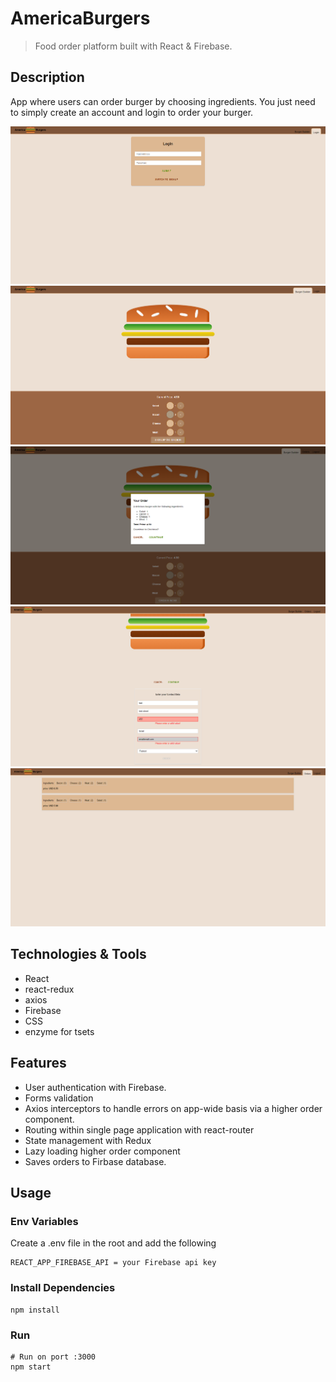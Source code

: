 # AmericaBurgers

> Food order platform built with React & Firebase.

## Description

App where users can order burger by choosing ingredients. You just need to simply create an account and login to order your burger.

<img src="uploads/login-page.png"/>
<img src="uploads/home-page.png"/>
<img src="uploads/modal-page.png"/>
<img src="uploads/checkout-page.png"/>
<img src="uploads/orders-page.png"/>

## Technologies & Tools

- React
- react-redux
- axios
- Firebase
- CSS
- enzyme for tsets

## Features

- User authentication with Firebase.
- Forms validation
- Axios interceptors to handle errors on app-wide basis via a higher order component.
- Routing within single page application with react-router
- State management with Redux
- Lazy loading higher order component
- Saves orders to Firbase database.

## Usage

### Env Variables

Create a .env file in the root and add the following

```
REACT_APP_FIREBASE_API = your Firebase api key
```

### Install Dependencies

```
npm install
```

### Run

```
# Run on port :3000
npm start
```
